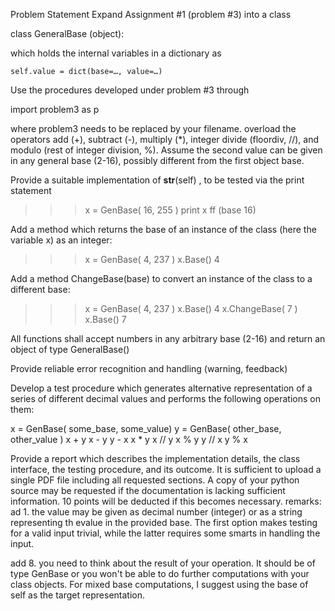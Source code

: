 Problem Statement
Expand Assignment #1 (problem #3) into a class
 
class GeneralBase (object): 

which holds the internal variables in a dictionary as 

    self.value = dict(base=…, value=…)

Use the procedures developed under problem #3 through

   import problem3 as p

where problem3 needs to be replaced by your filename.
overload the operators add (+), subtract (-), multiply (*), integer divide (floordiv, //), and modulo (rest of integer division, %). Assume the second value can be given in any general base (2-16), possibly different from the first object base.

Provide a suitable implementation of __str__(self) , to be tested via the print statement

>>> x = GenBase( 16, 255 )
>>> print x
ff (base 16)

Add a method which returns the base of an instance of the class (here the variable x) as an integer:

>>> x = GenBase( 4, 237 )
>>> x.Base()
4

Add a method ChangeBase(base) to convert an instance of the class to a different base:

>>> x = GenBase( 4, 237 )
>>> x.Base()
4
>>> x.ChangeBase( 7 )
>>> x.Base()
7

All functions shall accept numbers in any arbitrary base (2-16) and return an object of type GeneralBase()

Provide reliable error recognition and handling (warning, feedback)

Develop a test procedure which generates alternative representation of a series of different decimal values and performs the following operations on them:

x = GenBase( some_base, some_value)
y = GenBase( other_base, other_value )
x + y
x - y
y - x
x * y
x // y
x % y
y // x
y % x

Provide a report which describes the implementation details, the class interface, the testing procedure, and its outcome.  It is sufficient to upload a single PDF file including all requested sections. 
A copy of your python source may be requested if the documentation is lacking sufficient information.  10 points will be deducted if this becomes necessary.
remarks: 
ad 1. the value may be given as decimal number (integer) or as a string representing th evalue in the provided base.  The first option makes testing for a valid input trivial, while the latter requires some smarts in handling the input.

add 8. you need to think about the result of your operation. It should be of type GenBase or you won't be able to do further computations with your class objects.  For mixed base computations, I suggest using the base of self as the target representation.
